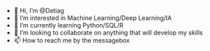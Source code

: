 - 👋 Hi, I’m @Detiag
- 👀 I’m interested in Machine Learning/Deep Learning/IA
- 🌱 I’m currently learning Python/SQL/R
- 💞️ I’m looking to collaborate on anything that will develop my skills
- 📫 How to reach me by the messagebox

<!---
Detiag/Detiag is a ✨ special ✨ repository because its `README.md` (this file) appears on your GitHub profile.
You can click the Preview link to take a look at your changes.
--->
